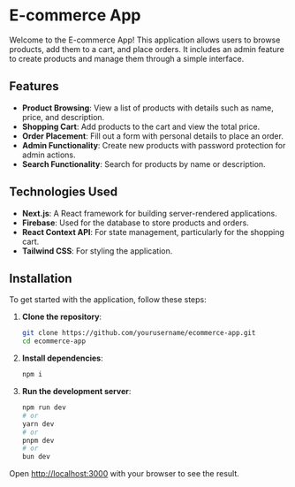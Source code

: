 # E-commerce App

Welcome to the E-commerce App! This application allows users to browse products, add them to a cart, and place orders. It includes an admin feature to create products and manage them through a simple interface.

## Features

- **Product Browsing**: View a list of products with details such as name, price, and description.
- **Shopping Cart**: Add products to the cart and view the total price.
- **Order Placement**: Fill out a form with personal details to place an order.
- **Admin Functionality**: Create new products with password protection for admin actions.
- **Search Functionality**: Search for products by name or description.

## Technologies Used

- **Next.js**: A React framework for building server-rendered applications.
- **Firebase**: Used for the database to store products and orders.
- **React Context API**: For state management, particularly for the shopping cart.
- **Tailwind CSS**: For styling the application.

## Installation

To get started with the application, follow these steps:

1. **Clone the repository**:
   ```bash
   git clone https://github.com/yourusername/ecommerce-app.git
   cd ecommerce-app
   ```
2. **Install dependencies**:
    ```bash
    npm i
    ```
3. **Run the development server**:
    ```bash
    npm run dev
    # or
    yarn dev
    # or
    pnpm dev
    # or
    bun dev
    ```

Open [http://localhost:3000](http://localhost:3000) with your browser to see the result.
